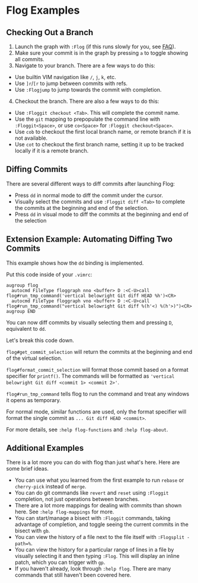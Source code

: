 # Flog Examples

## Checking Out a Branch

1. Launch the graph with `:Flog` (if this runs slowly for you, see [FAQ](FAQ.md)).
2. Make sure your commit is in the graph by pressing `a` to toggle showing all commits.
3. Navigate to your branch. There are a few ways to do this:
  - Use builtin VIM navigation like `/`, `j`, `k`, etc.
  - Use `]r`/`[r` to jump between commits with refs.
  - Use `:Flogjump` to jump towards the commit with completion.
4. Checkout the branch. There are also a few ways to do this:
  - Use `:Floggit checkout <Tab>`. This will complete the commit name.
  - Use the `git` mapping to prepopulate the command line with `:Floggit<Space>`, or use `co<Space>` for `:Floggit checkout<Space>`.
  - Use `cob` to checkout the first local branch name, or remote branch if it is not available.
  - Use `cot` to checkout the first branch name, setting it up to be tracked locally if it is a remote branch.

## Diffing Commits

There are several different ways to diff commits after launching Flog:
  - Press `dd` in normal mode to diff the commit under the cursor.
  - Visually select the commits and use `:Floggit diff <Tab>` to complete the commits at the beginning and end of the selection.
  - Press `dd` in visual mode to diff the commits at the beginning and end of the selection

## Extension Example: Automating Diffing Two Commits

This example shows how the `dd` binding is implemented.

Put this code inside of your `.vimrc`:

```vim
augroup flog
  autocmd FileType floggraph nno <buffer> D :<C-U>call flog#run_tmp_command('vertical belowright Git diff HEAD %h')<CR>
  autocmd FileType floggraph vno <buffer> D :<C-U>call flog#run_tmp_command("vertical belowright Git diff %(h'<) %(h'>)")<CR>
augroup END
```

You can now diff commits by visually selecting them and pressing `D`, equivalent to `dd`.

Let's break this code down.

`flog#get_commit_selection` will return the commits at the beginning and end of the virtual selection.

`flog#format_commit_selection` will format those commit based on a format specifier for `printf()`.
The commands will be formatted as `'vertical belowright Git diff <commit 1> <commit 2>'`.

`flog#run_tmp_command` tells flog to run the command and treat any windows it opens as temporary.

For normal mode, similar functions are used, only the format specifier will format the single commit as `... Git diff HEAD <commit>`.

For more details, see `:help flog-functions` and `:help flog-about`.

## Additional Examples

There is a lot more you can do with flog than just what's here.
Here are some brief ideas.

- You can use what you learned from the first example to run `rebase` or `cherry-pick` instead of `merge`.
- You can do git commands like `revert` and `reset` using `:Floggit` completion, not just operations between branches.
- There are a lot more mappings for dealing with commits than shown here. See `:help flog-mappings` for more.
- You can start/manage a bisect with `:Floggit` commands, taking advantage of completion, and toggle seeing the current commits in the bisect with `gb`.
- You can view the history of a file next to the file itself with `:Flogsplit -path=%`.
- You can view the history for a particular range of lines in a file by visually selecting it and then typing `:Flog`.
  This will display an inline patch, which you can trigger with `gp`.
- If you haven't already, look through `:help flog`. There are many commands that still haven't been covered here.
